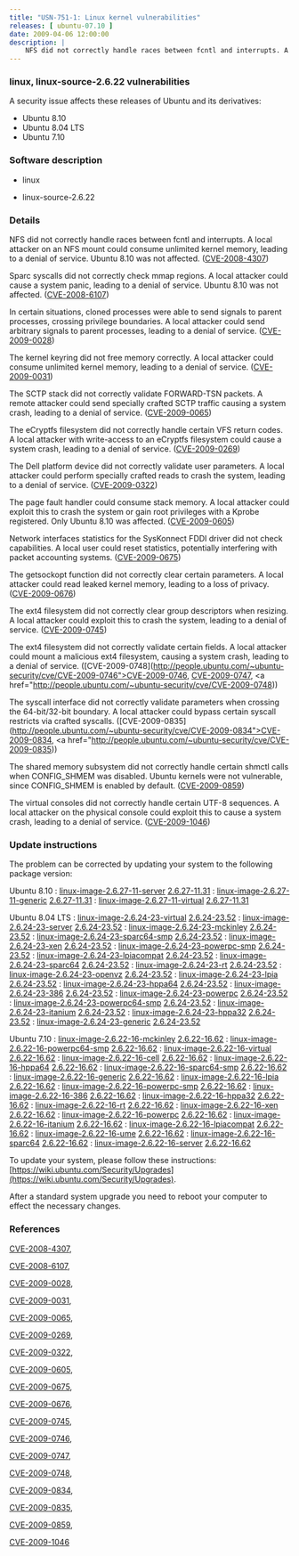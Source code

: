 ```yaml
---
title: "USN-751-1: Linux kernel vulnerabilities"
releases: [ ubuntu-07.10 ]
date: 2009-04-06 12:00:00
description: |
    NFS did not correctly handle races between fcntl and interrupts. A local attacker on an NFS mount could consume unlimited kernel memory, leading to a denial of service. Ubuntu 8.10 was not affected. ([CVE-2008-4307](http://people.ubuntu.com/~ubuntu-security/cve/CVE-2008-4307))
--- 
```

 
### linux, linux-source-2.6.22 vulnerabilities

A security issue affects these releases of Ubuntu and its derivatives:

* Ubuntu 8.10
* Ubuntu 8.04 LTS
* Ubuntu 7.10

### Software description

* linux 

* linux-source-2.6.22 

### Details

NFS did not correctly handle races between fcntl and interrupts. A local attacker on an NFS mount could consume unlimited kernel memory, leading to a denial of service. Ubuntu 8.10 was not affected. ([CVE-2008-4307](http://people.ubuntu.com/~ubuntu-security/cve/CVE-2008-4307))

Sparc syscalls did not correctly check mmap regions. A local attacker could cause a system panic, leading to a denial of service. Ubuntu 8.10 was not affected. ([CVE-2008-6107](http://people.ubuntu.com/~ubuntu-security/cve/CVE-2008-6107))

In certain situations, cloned processes were able to send signals to parent processes, crossing privilege boundaries. A local attacker could send arbitrary signals to parent processes, leading to a denial of service. ([CVE-2009-0028](http://people.ubuntu.com/~ubuntu-security/cve/CVE-2009-0028))

The kernel keyring did not free memory correctly. A local attacker could consume unlimited kernel memory, leading to a denial of service. ([CVE-2009-0031](http://people.ubuntu.com/~ubuntu-security/cve/CVE-2009-0031))

The SCTP stack did not correctly validate FORWARD-TSN packets. A remote attacker could send specially crafted SCTP traffic causing a system crash, leading to a denial of service. ([CVE-2009-0065](http://people.ubuntu.com/~ubuntu-security/cve/CVE-2009-0065))

The eCryptfs filesystem did not correctly handle certain VFS return codes. A local attacker with write-access to an eCryptfs filesystem could cause a system crash, leading to a denial of service. ([CVE-2009-0269](http://people.ubuntu.com/~ubuntu-security/cve/CVE-2009-0269))

The Dell platform device did not correctly validate user parameters. A local attacker could perform specially crafted reads to crash the system, leading to a denial of service. ([CVE-2009-0322](http://people.ubuntu.com/~ubuntu-security/cve/CVE-2009-0322))

The page fault handler could consume stack memory. A local attacker could exploit this to crash the system or gain root privileges with a Kprobe registered. Only Ubuntu 8.10 was affected. ([CVE-2009-0605](http://people.ubuntu.com/~ubuntu-security/cve/CVE-2009-0605))

Network interfaces statistics for the SysKonnect FDDI driver did not check capabilities. A local user could reset statistics, potentially interfering with packet accounting systems. ([CVE-2009-0675](http://people.ubuntu.com/~ubuntu-security/cve/CVE-2009-0675))

The getsockopt function did not correctly clear certain parameters. A local attacker could read leaked kernel memory, leading to a loss of privacy. ([CVE-2009-0676](http://people.ubuntu.com/~ubuntu-security/cve/CVE-2009-0676))

The ext4 filesystem did not correctly clear group descriptors when resizing. A local attacker could exploit this to crash the system, leading to a denial of service. ([CVE-2009-0745](http://people.ubuntu.com/~ubuntu-security/cve/CVE-2009-0745))

The ext4 filesystem did not correctly validate certain fields. A local attacker could mount a malicious ext4 filesystem, causing a system crash, leading to a denial of service. ([CVE-2009-0748](http://people.ubuntu.com/~ubuntu-security/cve/CVE-2009-0746">CVE-2009-0746</a>, <a href="http://people.ubuntu.com/~ubuntu-security/cve/CVE-2009-0747">CVE-2009-0747</a>, <a href="http://people.ubuntu.com/~ubuntu-security/cve/CVE-2009-0748))

The syscall interface did not correctly validate parameters when crossing the 64-bit/32-bit boundary. A local attacker could bypass certain syscall restricts via crafted syscalls. ([CVE-2009-0835](http://people.ubuntu.com/~ubuntu-security/cve/CVE-2009-0834">CVE-2009-0834</a>, <a href="http://people.ubuntu.com/~ubuntu-security/cve/CVE-2009-0835))

The shared memory subsystem did not correctly handle certain shmctl calls when CONFIG_SHMEM was disabled. Ubuntu kernels were not vulnerable, since CONFIG_SHMEM is enabled by default. ([CVE-2009-0859](http://people.ubuntu.com/~ubuntu-security/cve/CVE-2009-0859))

The virtual consoles did not correctly handle certain UTF-8 sequences. A local attacker on the physical console could exploit this to cause a system crash, leading to a denial of service. ([CVE-2009-1046](http://people.ubuntu.com/~ubuntu-security/cve/CVE-2009-1046)) 

### Update instructions

The problem can be corrected by updating your system to the following package version:

Ubuntu 8.10
 : [linux-image-2.6.27-11-server](https://launchpad.net/ubuntu/+source/linux) <span> [2.6.27-11.31](https://launchpad.net/ubuntu/+source/linux/2.6.27-11.31) </span> 
 : [linux-image-2.6.27-11-generic](https://launchpad.net/ubuntu/+source/linux) <span> [2.6.27-11.31](https://launchpad.net/ubuntu/+source/linux/2.6.27-11.31) </span> 
 : [linux-image-2.6.27-11-virtual](https://launchpad.net/ubuntu/+source/linux) <span> [2.6.27-11.31](https://launchpad.net/ubuntu/+source/linux/2.6.27-11.31) </span> 

Ubuntu 8.04 LTS
 : [linux-image-2.6.24-23-virtual](https://launchpad.net/ubuntu/+source/linux) <span> [2.6.24-23.52](https://launchpad.net/ubuntu/+source/linux/2.6.24-23.52) </span> 
 : [linux-image-2.6.24-23-server](https://launchpad.net/ubuntu/+source/linux) <span> [2.6.24-23.52](https://launchpad.net/ubuntu/+source/linux/2.6.24-23.52) </span> 
 : [linux-image-2.6.24-23-mckinley](https://launchpad.net/ubuntu/+source/linux) <span> [2.6.24-23.52](https://launchpad.net/ubuntu/+source/linux/2.6.24-23.52) </span> 
 : [linux-image-2.6.24-23-sparc64-smp](https://launchpad.net/ubuntu/+source/linux) <span> [2.6.24-23.52](https://launchpad.net/ubuntu/+source/linux/2.6.24-23.52) </span> 
 : [linux-image-2.6.24-23-xen](https://launchpad.net/ubuntu/+source/linux) <span> [2.6.24-23.52](https://launchpad.net/ubuntu/+source/linux/2.6.24-23.52) </span> 
 : [linux-image-2.6.24-23-powerpc-smp](https://launchpad.net/ubuntu/+source/linux) <span> [2.6.24-23.52](https://launchpad.net/ubuntu/+source/linux/2.6.24-23.52) </span> 
 : [linux-image-2.6.24-23-lpiacompat](https://launchpad.net/ubuntu/+source/linux) <span> [2.6.24-23.52](https://launchpad.net/ubuntu/+source/linux/2.6.24-23.52) </span> 
 : [linux-image-2.6.24-23-sparc64](https://launchpad.net/ubuntu/+source/linux) <span> [2.6.24-23.52](https://launchpad.net/ubuntu/+source/linux/2.6.24-23.52) </span> 
 : [linux-image-2.6.24-23-rt](https://launchpad.net/ubuntu/+source/linux) <span> [2.6.24-23.52](https://launchpad.net/ubuntu/+source/linux/2.6.24-23.52) </span> 
 : [linux-image-2.6.24-23-openvz](https://launchpad.net/ubuntu/+source/linux) <span> [2.6.24-23.52](https://launchpad.net/ubuntu/+source/linux/2.6.24-23.52) </span> 
 : [linux-image-2.6.24-23-lpia](https://launchpad.net/ubuntu/+source/linux) <span> [2.6.24-23.52](https://launchpad.net/ubuntu/+source/linux/2.6.24-23.52) </span> 
 : [linux-image-2.6.24-23-hppa64](https://launchpad.net/ubuntu/+source/linux) <span> [2.6.24-23.52](https://launchpad.net/ubuntu/+source/linux/2.6.24-23.52) </span> 
 : [linux-image-2.6.24-23-386](https://launchpad.net/ubuntu/+source/linux) <span> [2.6.24-23.52](https://launchpad.net/ubuntu/+source/linux/2.6.24-23.52) </span> 
 : [linux-image-2.6.24-23-powerpc](https://launchpad.net/ubuntu/+source/linux) <span> [2.6.24-23.52](https://launchpad.net/ubuntu/+source/linux/2.6.24-23.52) </span> 
 : [linux-image-2.6.24-23-powerpc64-smp](https://launchpad.net/ubuntu/+source/linux) <span> [2.6.24-23.52](https://launchpad.net/ubuntu/+source/linux/2.6.24-23.52) </span> 
 : [linux-image-2.6.24-23-itanium](https://launchpad.net/ubuntu/+source/linux) <span> [2.6.24-23.52](https://launchpad.net/ubuntu/+source/linux/2.6.24-23.52) </span> 
 : [linux-image-2.6.24-23-hppa32](https://launchpad.net/ubuntu/+source/linux) <span> [2.6.24-23.52](https://launchpad.net/ubuntu/+source/linux/2.6.24-23.52) </span> 
 : [linux-image-2.6.24-23-generic](https://launchpad.net/ubuntu/+source/linux) <span> [2.6.24-23.52](https://launchpad.net/ubuntu/+source/linux/2.6.24-23.52) </span> 

Ubuntu 7.10
 : [linux-image-2.6.22-16-mckinley](https://launchpad.net/ubuntu/+source/linux-source-2.6.22) <span> [2.6.22-16.62](https://launchpad.net/ubuntu/+source/linux-source-2.6.22/2.6.22-16.62) </span> 
 : [linux-image-2.6.22-16-powerpc64-smp](https://launchpad.net/ubuntu/+source/linux-source-2.6.22) <span> [2.6.22-16.62](https://launchpad.net/ubuntu/+source/linux-source-2.6.22/2.6.22-16.62) </span> 
 : [linux-image-2.6.22-16-virtual](https://launchpad.net/ubuntu/+source/linux-source-2.6.22) <span> [2.6.22-16.62](https://launchpad.net/ubuntu/+source/linux-source-2.6.22/2.6.22-16.62) </span> 
 : [linux-image-2.6.22-16-cell](https://launchpad.net/ubuntu/+source/linux-source-2.6.22) <span> [2.6.22-16.62](https://launchpad.net/ubuntu/+source/linux-source-2.6.22/2.6.22-16.62) </span> 
 : [linux-image-2.6.22-16-hppa64](https://launchpad.net/ubuntu/+source/linux-source-2.6.22) <span> [2.6.22-16.62](https://launchpad.net/ubuntu/+source/linux-source-2.6.22/2.6.22-16.62) </span> 
 : [linux-image-2.6.22-16-sparc64-smp](https://launchpad.net/ubuntu/+source/linux-source-2.6.22) <span> [2.6.22-16.62](https://launchpad.net/ubuntu/+source/linux-source-2.6.22/2.6.22-16.62) </span> 
 : [linux-image-2.6.22-16-generic](https://launchpad.net/ubuntu/+source/linux-source-2.6.22) <span> [2.6.22-16.62](https://launchpad.net/ubuntu/+source/linux-source-2.6.22/2.6.22-16.62) </span> 
 : [linux-image-2.6.22-16-lpia](https://launchpad.net/ubuntu/+source/linux-source-2.6.22) <span> [2.6.22-16.62](https://launchpad.net/ubuntu/+source/linux-source-2.6.22/2.6.22-16.62) </span> 
 : [linux-image-2.6.22-16-powerpc-smp](https://launchpad.net/ubuntu/+source/linux-source-2.6.22) <span> [2.6.22-16.62](https://launchpad.net/ubuntu/+source/linux-source-2.6.22/2.6.22-16.62) </span> 
 : [linux-image-2.6.22-16-386](https://launchpad.net/ubuntu/+source/linux-source-2.6.22) <span> [2.6.22-16.62](https://launchpad.net/ubuntu/+source/linux-source-2.6.22/2.6.22-16.62) </span> 
 : [linux-image-2.6.22-16-hppa32](https://launchpad.net/ubuntu/+source/linux-source-2.6.22) <span> [2.6.22-16.62](https://launchpad.net/ubuntu/+source/linux-source-2.6.22/2.6.22-16.62) </span> 
 : [linux-image-2.6.22-16-rt](https://launchpad.net/ubuntu/+source/linux-source-2.6.22) <span> [2.6.22-16.62](https://launchpad.net/ubuntu/+source/linux-source-2.6.22/2.6.22-16.62) </span> 
 : [linux-image-2.6.22-16-xen](https://launchpad.net/ubuntu/+source/linux-source-2.6.22) <span> [2.6.22-16.62](https://launchpad.net/ubuntu/+source/linux-source-2.6.22/2.6.22-16.62) </span> 
 : [linux-image-2.6.22-16-powerpc](https://launchpad.net/ubuntu/+source/linux-source-2.6.22) <span> [2.6.22-16.62](https://launchpad.net/ubuntu/+source/linux-source-2.6.22/2.6.22-16.62) </span> 
 : [linux-image-2.6.22-16-itanium](https://launchpad.net/ubuntu/+source/linux-source-2.6.22) <span> [2.6.22-16.62](https://launchpad.net/ubuntu/+source/linux-source-2.6.22/2.6.22-16.62) </span> 
 : [linux-image-2.6.22-16-lpiacompat](https://launchpad.net/ubuntu/+source/linux-source-2.6.22) <span> [2.6.22-16.62](https://launchpad.net/ubuntu/+source/linux-source-2.6.22/2.6.22-16.62) </span> 
 : [linux-image-2.6.22-16-ume](https://launchpad.net/ubuntu/+source/linux-source-2.6.22) <span> [2.6.22-16.62](https://launchpad.net/ubuntu/+source/linux-source-2.6.22/2.6.22-16.62) </span> 
 : [linux-image-2.6.22-16-sparc64](https://launchpad.net/ubuntu/+source/linux-source-2.6.22) <span> [2.6.22-16.62](https://launchpad.net/ubuntu/+source/linux-source-2.6.22/2.6.22-16.62) </span> 
 : [linux-image-2.6.22-16-server](https://launchpad.net/ubuntu/+source/linux-source-2.6.22) <span> [2.6.22-16.62](https://launchpad.net/ubuntu/+source/linux-source-2.6.22/2.6.22-16.62) </span> 

To update your system, please follow these instructions: [https://wiki.ubuntu.com/Security/Upgrades](https://wiki.ubuntu.com/Security/Upgrades).

After a standard system upgrade you need to reboot your computer to effect the necessary changes. 

### References

 [CVE-2008-4307](http://people.ubuntu.com/~ubuntu-security/cve/CVE-2008-4307), 

 [CVE-2008-6107](http://people.ubuntu.com/~ubuntu-security/cve/CVE-2008-6107), 

 [CVE-2009-0028](http://people.ubuntu.com/~ubuntu-security/cve/CVE-2009-0028), 

 [CVE-2009-0031](http://people.ubuntu.com/~ubuntu-security/cve/CVE-2009-0031), 

 [CVE-2009-0065](http://people.ubuntu.com/~ubuntu-security/cve/CVE-2009-0065), 

 [CVE-2009-0269](http://people.ubuntu.com/~ubuntu-security/cve/CVE-2009-0269), 

 [CVE-2009-0322](http://people.ubuntu.com/~ubuntu-security/cve/CVE-2009-0322), 

 [CVE-2009-0605](http://people.ubuntu.com/~ubuntu-security/cve/CVE-2009-0605), 

 [CVE-2009-0675](http://people.ubuntu.com/~ubuntu-security/cve/CVE-2009-0675), 

 [CVE-2009-0676](http://people.ubuntu.com/~ubuntu-security/cve/CVE-2009-0676), 

 [CVE-2009-0745](http://people.ubuntu.com/~ubuntu-security/cve/CVE-2009-0745), 

 [CVE-2009-0746](http://people.ubuntu.com/~ubuntu-security/cve/CVE-2009-0746), 

 [CVE-2009-0747](http://people.ubuntu.com/~ubuntu-security/cve/CVE-2009-0747), 

 [CVE-2009-0748](http://people.ubuntu.com/~ubuntu-security/cve/CVE-2009-0748), 

 [CVE-2009-0834](http://people.ubuntu.com/~ubuntu-security/cve/CVE-2009-0834), 

 [CVE-2009-0835](http://people.ubuntu.com/~ubuntu-security/cve/CVE-2009-0835), 

 [CVE-2009-0859](http://people.ubuntu.com/~ubuntu-security/cve/CVE-2009-0859), 

 [CVE-2009-1046](http://people.ubuntu.com/~ubuntu-security/cve/CVE-2009-1046)
 
